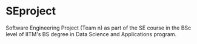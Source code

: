 # SEproject
Software Engineering Project (Team n) as part of the SE course in the BSc level of IITM's BS degree in Data Science and Applications program.
